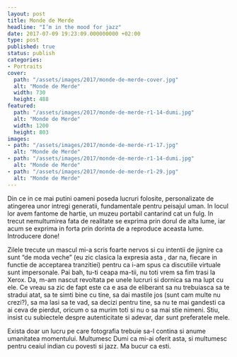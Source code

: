 ```yaml
---
layout: post
title: Monde de Merde
headline: "I’m in the mood for jazz"
date: 2017-07-09 19:23:09.000000000 +02:00
type: post
published: true
status: publish
categories:
- Portraits
cover:
  path: "/assets/images/2017/monde-de-merde-cover.jpg"
  alt: "Monde de Merde"
  width: 730
  height: 488
featured:
  path: "/assets/images/2017/monde-de-merde-r1-14-dumi.jpg"
  alt: "Monde de Merde"
  width: 1200
  height: 803
images:
- path: "/assets/images/2017/monde-de-merde-r1-17.jpg"
  alt: "Monde de Merde"
- path: "/assets/images/2017/monde-de-merde-r1-14-dumi.jpg"
  alt: "Monde de Merde"
- path: "/assets/images/2017/monde-de-merde-r1-29.jpg"
  alt: "Monde de Merde"
---
```


Din ce in ce mai putini oameni poseda lucruri folosite, personalizate de atingerea unor intregi generatii, fundamentale pentru peisajul uman. In locul lor avem fantome de hartie, un muzeu portabil cantarind cat un fulg. In trecut nemultumirea fata de realitate se exprima prin dorul de alta lume, iar acum se exprima in forta prin dorinta de a reproduce aceasta lume. Introducere done!

Zilele trecute un mascul mi-a scris foarte nervos si cu intentii de jignire ca sunt “de moda veche” (eu zic clasica la expresia asta , dar na, fiecare in functie de acceptarea tranzitiei) pentru ca i-am spus ca discutiile virtuale sunt impersonale. Pai bah, tu-ti ceapa ma-tii, nu toti vrem sa fim trasi la Xerox. Da, m-am nascut revoltata pe unele lucruri si dornica sa ma lupt cu ele. Ce vreau sa zic de fapt este ca e asa de eliberant sa nu trebuiasca sa te stradui atat, sa te simti bine cu tine, sa dai mastile jos (sunt cam multe nu crezi?), sa ma lasi sa te vad, sa decizi pentru tine, sa nu te mai gandesti ca ai ceva de pierdut, oricum o sa murim toti si nu o sa mai stie nimeni. Stiu, insist cu subiectele despre autenticitate si adevar, dar sunt preferatele mele.

Exista doar un lucru pe care fotografia trebuie sa-l contina si anume umanitatea momentului. Multumesc Dumi ca mi-ai oferit asta, si multumesc pentru ceaiul indian cu povesti si jazz. Ma bucur ca esti.
